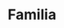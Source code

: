 ---
title: Familia
content:
  items: '@self.modular'
  order:
    custom:
      - _padre
      - _madre
      - _hijo
---